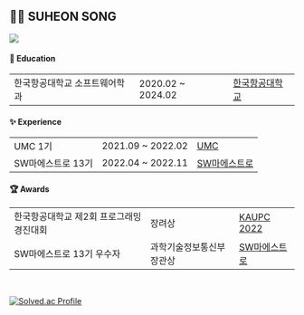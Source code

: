 <h2>🧑‍💻 SUHEON SONG</h2>
<a href="https://hits.seeyoufarm.com"><img src="https://hits.seeyoufarm.com/api/count/incr/badge.svg?url=https%3A%2F%2Fgithub.com%2Fsuheoon&count_bg=%233E9BD9&title_bg=%23333333&icon=&icon_color=%23E7E7E7&title=VISIT&edge_flat=false"/></a>
<br>
<h4>📖 Education</h4>
<table>
<tr>
    <td>한국항공대학교 소프트웨어학과</td>
    <td>2020.02 ~ 2024.02</td>
    <td><a href="http://www.hangkong.ac.kr/web/index.do">한국항공대학교</a></td>
</tr>
</table>  
<h4>✨ Experience</h4>
<table>
<tr>
    <td>UMC 1기</td>
    <td>2021.09 ~ 2022.02</td>
    <td><a href="https://www.makeus.in/umc">UMC</a></td>
</tr>
<tr>
    <td>SW마에스트로 13기</td>
    <td>2022.04 ~ 2022.11</td>
    <td><a href="https://www.swmaestro.org/sw/main/main.do">SW마에스트로</a></td>
</tr>
</table>  
<h4>🏆 Awards</h4>
<table>
<tr>
    <td>한국항공대학교 제2회 프로그래밍 경진대회</td>
    <td>장려상</td>
    <td><a href="https://kaupc2022.com/">KAUPC 2022</a></td>
</tr>
<tr>
    <td>SW마에스트로 13기 우수자</td>
    <td>과학기술정보통신부 장관상</td>
    <td><a href="https://www.swmaestro.org/sw/main/main.do">SW마에스트로</a></td>
</tr>
</table>
<br>  
 
[![Solved.ac Profile](http://mazassumnida.wtf/api/v2/generate_badge?boj=songsuheon97)](https://solved.ac/songsuheon97/)
